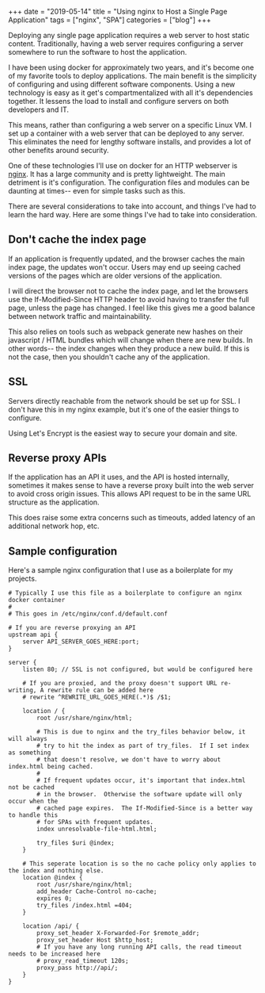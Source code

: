+++ 
date = "2019-05-14"
title = "Using nginx to Host a Single Page Application"
tags = ["nginx", "SPA"]
categories = ["blog"]
+++

Deploying any single page application requires a web server to host static content. Traditionally, having a web server requires configuring a server somewhere to run the software to host the application.

I have been using docker for approximately two years, and it's become one of my favorite tools to deploy applications.  The main benefit is the simplicity of configuring and using different software components.  Using a new technology is easy as it get's compartmentalized with all it's dependencies together.  It lessens the load to install and configure servers on both developers and IT.

This means, rather than configuring a web server on a specific Linux VM.  I set up a container with a web server that can be deployed to any server.  This eliminates the need for lengthy software installs, and provides a lot of other benefits around security.

One of these technologies I'll use on docker for an HTTP webserver is [nginx](www.nginx.com).  It has a large community and is pretty lightweight.  The main detriment is it's configuration.  The configuration files and modules can be daunting at times-- even for simple tasks such as this.  

There are several considerations to take into account, and things I've had to learn the hard way.  Here are some things I've had to take into consideration.

## Don't cache the index page

If an application is frequently updated, and the browser caches the main index page, the updates won't occur.  Users may end up seeing cached versions of the pages which are older versions of the application. 

I will direct the browser not to cache the index page, and let the browsers use the If-Modified-Since HTTP header to avoid having to transfer the full page, unless the page has changed.  I feel like this gives me a good balance between network traffic and maintainability.

This also relies on tools such as webpack generate new hashes on their javascript / HTML bundles which will change when there are new builds.  In other words-- the index changes when they produce a new build.  If this is not the case, then you shouldn't cache any of the application.

## SSL

Servers directly reachable from the network should be set up for SSL.  I don't have this in my nginx example, but it's one of the easier things to configure.

Using Let's Encrypt is the easiest way to secure your domain and site.

## Reverse proxy APIs

If the application has an API it uses, and the API is hosted internally, sometimes it makes sense to have a reverse proxy built into the web server to avoid cross origin issues.  This allows API request to be in the same URL structure as the application.

This does raise some extra concerns such as timeouts, added latency of an additional network hop, etc.  

## Sample configuration 

Here's a sample nginx configuration that I use as a boilerplate for my projects.

```nginx
# Typically I use this file as a boilerplate to configure an nginx docker container
#
# This goes in /etc/nginx/conf.d/default.conf

# If you are reverse proxying an API
upstream api {
    server API_SERVER_GOES_HERE:port;
}

server {
    listen 80; // SSL is not configured, but would be configured here

    # If you are proxied, and the proxy doesn't support URL re-writing, A rewrite rule can be added here
    # rewrite ^REWRITE_URL_GOES_HERE(.*)$ /$1;
    
    location / {
        root /usr/share/nginx/html;

        # This is due to nginx and the try_files behavior below, it will always
        # try to hit the index as part of try_files.  If I set index as something
        # that doesn't resolve, we don't have to worry about index.html being cached.
        #
        # If frequent updates occur, it's important that index.html not be cached 
        # in the browser.  Otherwise the software update will only occur when the
        # cached page expires.  The If-Modified-Since is a better way to handle this
        # for SPAs with frequent updates.
        index unresolvable-file-html.html;

        try_files $uri @index;
    }

    # This seperate location is so the no cache policy only applies to the index and nothing else.
    location @index {
        root /usr/share/nginx/html;
        add_header Cache-Control no-cache;
        expires 0;
        try_files /index.html =404;
    }
    
    location /api/ {
        proxy_set_header X-Forwarded-For $remote_addr;
        proxy_set_header Host $http_host;
        # If you have any long running API calls, the read timeout needs to be increased here
        # proxy_read_timeout 120s;
        proxy_pass http://api/;
    }
}
```